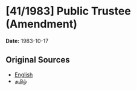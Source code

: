 # [41/1983] Public Trustee (Amendment)

**Date:** 1983-10-17

## Original Sources

- [English](https://documents.gov.lk/view/acts/1983/10/41-1983_E.pdf)
- [தமிழ்](https://documents.gov.lk/view/acts/1983/10/41-1983_T.pdf)

